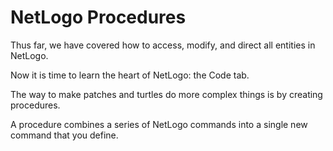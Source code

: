 ---
---

# NetLogo Procedures

Thus far, we have covered how to access, modify, and direct all entities in NetLogo.

Now it is time to learn the heart of NetLogo: the Code tab.

The way to make patches and turtles do more complex things is by creating procedures.

A procedure combines a series of NetLogo commands into a single new command that you define. 
